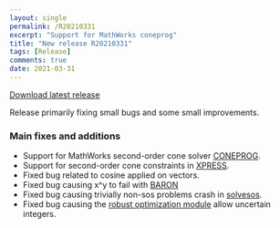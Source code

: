```yaml
---
layout: single
permalink: /R20210331
excerpt: "Support for MathWorks coneprog"
title: "New release R20210331"
tags: [Release]
comments: true
date: 2021-03-31
---
```


[Download latest release](/download)

Release primarily fixing small bugs and some small improvements.

### Main fixes and additions

* Support for MathWorks second-order cone solver [CONEPROG](/solver/coneprog/).
* Support for second-order cone constraints in [XPRESS](/solver/xpress/).
* Fixed bug related to cosine applied on vectors.
* Fixed bug causing x^y to fail with [BARON](/solver/baron/)
* Fixed bug causing trivially non-sos problems crash in [solvesos](/command/solvesos).
* Fixed bug causing the [robust optimization module](/tutorial/robustoptimization/) allow uncertain integers.












